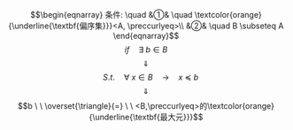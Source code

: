 $$\begin{eqnarray}
条件: \quad
&①& \quad \textcolor{orange}{\underline{\textbf{偏序集}}}<A, \preccurlyeq>\\
&②& \quad B \subseteq A
\end{eqnarray}$$
$$if \quad \exists \ b \in B $$
$$\quad \Downarrow \quad $$
$$\quad S.t. \quad \forall \ x \in B  \quad \rightarrow \quad x \  \preccurlyeq  \ b$$
$$\quad \Downarrow \quad $$
$$b  \ \  \overset{\triangle}{=} \ \ <B,\preccurlyeq>的\textcolor{orange}{\underline{\textbf{最大元}}}$$